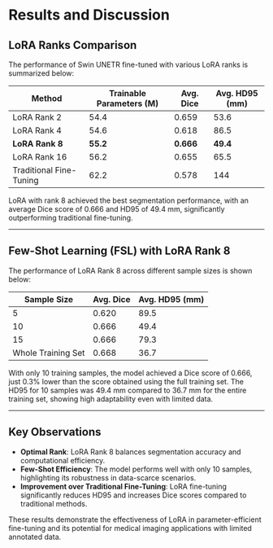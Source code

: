 # Results and Discussion

## LoRA Ranks Comparison
The performance of Swin UNETR fine-tuned with various LoRA ranks is summarized below:

| **Method**            | **Trainable Parameters (M)** | **Avg. Dice** | **Avg. HD95 (mm)** |
|-----------------------|-----------------------------|---------------|--------------------|
| LoRA Rank 2          | 54.4                       | 0.659         | 53.6              |
| LoRA Rank 4          | 54.6                       | 0.618         | 86.5              |
| **LoRA Rank 8**      | **55.2**                   | **0.666**     | **49.4**          |
| LoRA Rank 16         | 56.2                       | 0.655         | 65.5              |
| Traditional Fine-Tuning | 62.2                    | 0.578         | 144               |

LoRA with rank 8 achieved the best segmentation performance, with an average Dice score of 0.666 and HD95 of 49.4 mm, significantly outperforming traditional fine-tuning.

---

## Few-Shot Learning (FSL) with LoRA Rank 8
The performance of LoRA Rank 8 across different sample sizes is shown below:

| **Sample Size**       | **Avg. Dice** | **Avg. HD95 (mm)** |
|-----------------------|---------------|--------------------|
| 5                     | 0.620         | 89.5              |
| 10                    | 0.666         | 49.4              |
| 15                    | 0.666         | 79.3              |
| Whole Training Set    | 0.668         | 36.7              |

With only 10 training samples, the model achieved a Dice score of 0.666, just 0.3% lower than the score obtained using the full training set. The HD95 for 10 samples was 49.4 mm compared to 36.7 mm for the entire training set, showing high adaptability even with limited data.

---

## Key Observations
- **Optimal Rank**: LoRA Rank 8 balances segmentation accuracy and computational efficiency.
- **Few-Shot Efficiency**: The model performs well with only 10 samples, highlighting its robustness in data-scarce scenarios.
- **Improvement over Traditional Fine-Tuning**: LoRA fine-tuning significantly reduces HD95 and increases Dice scores compared to traditional methods.

These results demonstrate the effectiveness of LoRA in parameter-efficient fine-tuning and its potential for medical imaging applications with limited annotated data.
